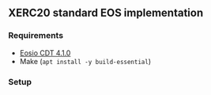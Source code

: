 ## XERC20 standard EOS implementation

### Requirements

- [Eosio CDT 4.1.0](https://github.com/AntelopeIO/cdt/releases/download/v4.1.0/cdt_4.1.0-1_amd64.deb)
- Make (`apt install -y build-essential`)

### Setup
